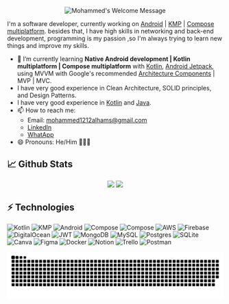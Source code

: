 <p align="center">
		<img alt="Mohammed's Welcome Message"
			 src="https://readme-typing-svg.herokuapp.com?size=22&background=45E5FF00&center=true&vCenter=true&lines=%F0%9F%91%8B%F0%9F%8F%BC+Hi+there!+I'm+Mohammed.....">
</p>


I'm a software developer, currently working on [Android](https://developer.android.com) | [KMP](https://kotlinlang.org/docs/multiplatform.html) | [Compose multiplatform](https://www.jetbrains.com/lp/compose-multiplatform). besides that, I have high skills in networking and back-end development, programming is my passion ,so I'm always trying to learn new things and improve my skills.

* 🌱 I’m currently learning **Native Android development | Kotlin multiplatform | Compose multiplatform** with [Kotlin](https://kotlinlang.org), [Android Jetpack](https://developer.android.com/jetpack), using MVVM with Google's recommended [Architecture Components](https://developer.android.com/topic/architecture) | MVP | MVC.
* I have very good experience in Clean Architecture, SOLID principles, and Design Patterns.
* I have very good experience in [Kotlin](https://kotlinlang.org) and [Java](https://www.java.com/en/).
* 📫 How to reach me:
    * Email: mohammed1212alhams@gmail.com
    * [LinkedIn](https://www.linkedin.com/in/mohammed-alhams-808963244/)
    * [WhatApp](https://wa.me/9720592348305)
* 😄 Pronouns: He/Him 👨🏻‍💻

## 📈 Github Stats

<p align = "center">
  <img src = "https://github-readme-stats.vercel.app/api?username=Mohammed-Alhams&theme=react&hide_border=true&include_all_commits=false&count_private=true" width=400>
  <img src = "https://github-readme-streak-stats.herokuapp.com?user=Mohammed-Alhams&theme=react&hide_border=true&include_all_commits=false&count_private=true" width=400>
</p>

## ⚡ Technologies

![Kotlin](https://img.shields.io/badge/kotlin-%230095D5.svg?style=flat&logo=kotlin&logoColor=white) ![KMP](https://img.shields.io/badge/KMP-be5edc.svg?style=flat&logo=kotlin&logoColor=white) ![Android](https://img.shields.io/badge/Android-fef7fc.svg?style=flat&logo=Android&logoColor=green) ![Compose](https://img.shields.io/badge/Compose-0E6655.svg?style=flat&logo=jetpack-compose&logoColor=white) ![Compose](https://img.shields.io/badge/Jetpack-0E6655.svg?style=flat&logo=google&logoColor=white) ![AWS](https://img.shields.io/badge/AWS-%23FF9900.svg?style=flat&logo=amazon-aws&logoColor=white) ![Firebase](https://img.shields.io/badge/firebase-%23039BE5.svg?style=flat&logo=firebase) ![DigitalOcean](https://img.shields.io/badge/DigitalOcean-%230167ff.svg?style=flat&logo=digitalOcean&logoColor=white) ![JWT](https://img.shields.io/badge/JWT-black?style=flat&logo=JSON%20web%20tokens) ![MongoDB](https://img.shields.io/badge/MongoDB-%234ea94b.svg?style=flat&logo=mongodb&logoColor=white) ![MySQL](https://img.shields.io/badge/mysql-%2300f.svg?style=flat&logo=mysql&logoColor=white) ![Postgres](https://img.shields.io/badge/postgres-%23316192.svg?style=flat&logo=postgresql&logoColor=white) ![SQLite](https://img.shields.io/badge/sqlite-%2307405e.svg?style=flat&logo=sqlite&logoColor=white) ![Canva](https://img.shields.io/badge/Canva-%2300C4CC.svg?style=flat&logo=Canva&logoColor=white) ![Figma](https://img.shields.io/badge/figma-%23F24E1E.svg?style=flat&logo=figma&logoColor=white) ![Docker](https://img.shields.io/badge/docker-%230db7ed.svg?style=flat&logo=docker&logoColor=white) ![Notion](https://img.shields.io/badge/Notion-%23000000.svg?style=flat&logo=notion&logoColor=white) ![Trello](https://img.shields.io/badge/Trello-%23026AA7.svg?style=flat&logo=Trello&logoColor=white) ![Postman](https://img.shields.io/badge/Postman-FF6C37?style=flat&logo=postman&logoColor=white)

![Snake animation](https://github.com/JeffersonRPM/JeffersonRPM/blob/output/github-contribution-grid-snake.svg)
